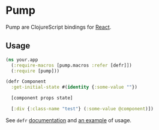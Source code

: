 # Pump

Pump are ClojureScript bindings for [React][1].

## Usage

```clojure
(ns your.app
  (:require-macros [pump.macros :refer [defr]])
  (:require [pump]))

(defr Component
  :get-initial-state #(identity {:some-value ""})

  [component props state]

  [:div {:class-name "test"} (:some-value @component)])
```

See `defr` [documentation][2] and [an example][3] of usage.

[1]: http://facebook.github.io/react/
[2]: https://github.com/piranha/pump/blob/master/src/pump/macros.clj#L25
[3]: https://github.com/piranha/pump/blob/master/src/pump/example.cljs
